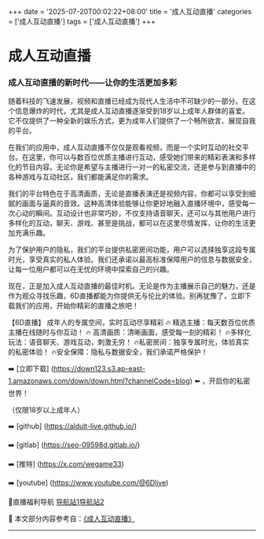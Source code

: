 +++
date = '2025-07-20T00:02:22+08:00'
title = '成人互动直播'
categories = ['成人互动直播']
tags = ['成人互动直播']
+++

# 成人互动直播

### 成人互动直播的新时代——让你的生活更加多彩

随着科技的飞速发展，视频和直播已经成为现代人生活中不可缺少的一部分。在这个信息爆炸的时代，尤其是成人互动直播逐渐受到18岁以上成年人群体的喜爱。它不仅提供了一种全新的娱乐方式，更为成年人们提供了一个畅所欲言、展现自我的平台。

在我们的应用中，成人互动直播不仅仅是观看视频，而是一个实时互动的社交平台。在这里，你可以与数百位优质主播进行互动，感受她们带来的精彩表演和多样化的节目内容。无论你是希望与主播进行一对一的私密交流，还是参与到直播中的各种游戏与互动社区，我们都能满足你的需求。

我们的平台特色在于高清画质，无论是直播表演还是视频内容，你都可以享受到细腻的画面与逼真的音效。这种高清体验能够让你更好地融入直播环境中，感受每一次心动的瞬间。互动设计也非常巧妙，不仅支持语音聊天，还可以与其他用户进行多样化的互动，聊天、游戏、甚至是挑战，都可以在这里尽情发挥，让你的生活更加充满乐趣。

为了保护用户的隐私，我们的平台提供私密房间功能，用户可以选择独享这段专属时光，享受真实的私人体验。我们还承诺以最高标准保障用户的信息与数据安全，让每一位用户都可以在无忧的环境中探索自己的兴趣。

现在，正是加入成人互动直播的最佳时机。无论是作为主播展示自己的魅力，还是作为观众寻找乐趣，6D直播都能为你提供无与伦比的体验。别再犹豫了，立即下载我们的应用，开始你精彩的直播之旅吧！

【6D直播】
成年人的专属空间，实时互动尽享精彩
🔥 精选主播：每天数百位优质主播在线随时与你互动！
🔥 高清画质：清晰画面，感受每一刻的精彩！
🔥多样化玩法：语音聊天、游戏互动，刺激无穷！
🔥私密房间：独享专属时光，体验真实的私密体验！
🔥安全保障：隐私与数据安全，我们承诺严格保护！

➡️ [立即下载] (https://down123.s3.ap-east-1.amazonaws.com/down/down.html?channelCode=blog) ⬅️ ，开启你的私密世界！

（仅限18岁以上成年人）

➡️ [github] (https://aldult-live.github.io/)

➡️ [gitlab] (https://seo-09598d.gitlab.io/)

➡️ [推特] (https://x.com/wegame33)

➡️ [youtube] (https://www.youtube.com/@6Dlive)

🔞直播福利导航 [导航站1](https://webstack-86085a.gitlab.io/)[导航站2](https://onlygit123-2.github.io/)


📘 本文部分内容参考自：[《成人互动直播》](https://github.com/bantangzhibo66688/live)

---
